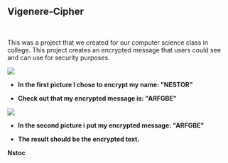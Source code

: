 <h2>Vigenere-Cipher</h2>
<br>

This was a project that we created for our computer science class in college. This project creates an encrypted message that users could see and can use for security purposes.

![](Pictures/Sample1.PNG)

<ul>
  <li>
<p><b>In the first picture I chose to encrypt my name: "NESTOR" </b></p>
  </li>
  <li>
    <b>Check out that my encrypted message is: "ARFGBE"</b>
  </li>
 </ul> 
  
![](Pictures/Sample2.PNG)

<ul>
  <li>
<p><b>In the second picture i put my encrypted message: "ARFGBE" </b></p>
  </li>
    <li>
<p><b>The result should be the encrypted text.</b></p>
    
  </li>

 </ul> 

<p> <b>Nstoc</b></p>

